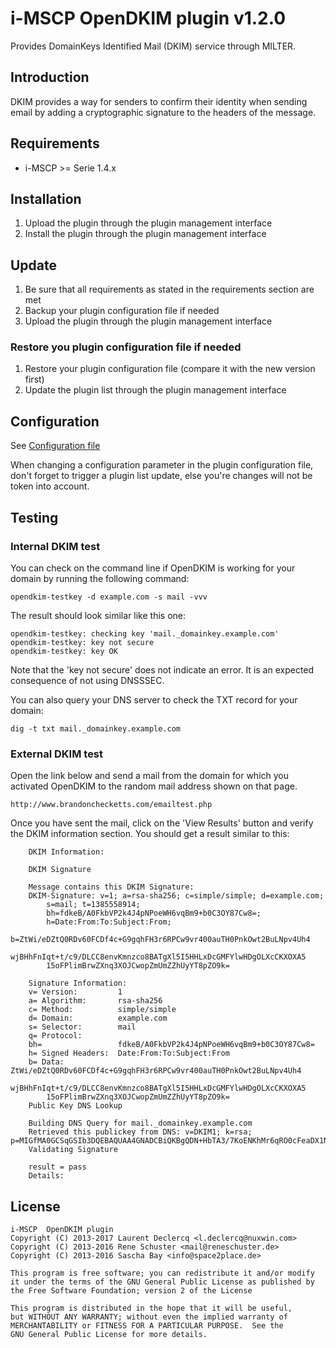 # i-MSCP OpenDKIM plugin v1.2.0

Provides DomainKeys Identified Mail (DKIM) service through MILTER.

## Introduction

DKIM provides a way for senders to confirm their identity when sending email by
adding a cryptographic signature to the headers of the message.

## Requirements

* i-MSCP >= Serie 1.4.x

## Installation

1. Upload the plugin through the plugin management interface
2. Install the plugin through the plugin management interface

## Update

1. Be sure that all requirements as stated in the requirements section are met
2. Backup your plugin configuration file if needed
3. Upload the plugin through the plugin management interface

### Restore you plugin configuration file if needed

1. Restore your plugin configuration file (compare it with the new version first)
2. Update the plugin list through the plugin management interface

## Configuration

See [Configuration file](../OpenDKIM/config.php)

When changing a configuration parameter in the plugin configuration file, don't
forget to trigger a plugin list update, else you're changes will not be token
into account.

## Testing

### Internal DKIM test

You can check on the command line if OpenDKIM is working for your domain by
running the following command:

```
opendkim-testkey -d example.com -s mail -vvv
```

The result should look similar like this one:

```
opendkim-testkey: checking key 'mail._domainkey.example.com'
opendkim-testkey: key not secure
opendkim-testkey: key OK
```

Note that the 'key not secure' does not indicate an error. It is an expected
consequence of not using DNSSSEC.

You can also query your DNS server to check the TXT record for your domain:

```
dig -t txt mail._domainkey.example.com
```

### External DKIM test

Open the link below and send a mail from the domain for which you activated OpenDKIM to the random mail address shown on
that page.

    http://www.brandonchecketts.com/emailtest.php

Once you have sent the mail, click on the 'View Results' button and verify the DKIM information section. You should get
a result similar to this:

```
    DKIM Information:
    
    DKIM Signature
    
    Message contains this DKIM Signature:
    DKIM-Signature: v=1; a=rsa-sha256; c=simple/simple; d=example.com;
        s=mail; t=1385558914;
        bh=fdkeB/A0FkbVP2k4J4pNPoeWH6vqBm9+b0C3OY87Cw8=;
        h=Date:From:To:Subject:From;
        b=ZtWi/eDZtQ0RDv60FCDf4c+G9gqhFH3r6RPCw9vr400auTH0PnkOwt2BuLNpv4Uh4
        wjBHhFnIqt+t/c9/DLCC8envKmnzco8BATgXl5I5HHLxDcGMFYlwHDgOLXcCKXOXA5
        15oFPlimBrwZXnq3XOJCwopZmUmZZhUyYT8pZO9k=
    
    Signature Information:
    v= Version:         1
    a= Algorithm:       rsa-sha256
    c= Method:          simple/simple
    d= Domain:          example.com
    s= Selector:        mail
    q= Protocol:        
    bh=                 fdkeB/A0FkbVP2k4J4pNPoeWH6vqBm9+b0C3OY87Cw8=
    h= Signed Headers:  Date:From:To:Subject:From
    b= Data:            ZtWi/eDZtQ0RDv60FCDf4c+G9gqhFH3r6RPCw9vr400auTH0PnkOwt2BuLNpv4Uh4
        wjBHhFnIqt+t/c9/DLCC8envKmnzco8BATgXl5I5HHLxDcGMFYlwHDgOLXcCKXOXA5
        15oFPlimBrwZXnq3XOJCwopZmUmZZhUyYT8pZO9k=
    Public Key DNS Lookup
    
    Building DNS Query for mail._domainkey.example.com
    Retrieved this publickey from DNS: v=DKIM1; k=rsa; p=MIGfMA0GCSqGSIb3DQEBAQUAA4GNADCBiQKBgQDN+HbTA3/7KoENKhMr6qRO0cFeaDX1NSD5Xe7zkGhkvOnajIrhycu0XyxzHLTTSbFLq9juJmUbPmP9OVj44o0p/NqoLQ9oWjfkcM+7nq+S4QYGoM7h+SMcxjFm05mo0LdessYi/Sw5z6x87nMkLD/wQViDvctss4srrPTr/hqD+wIDAQAB
    Validating Signature
    
    result = pass
    Details:  
```

## License

    i-MSCP  OpenDKIM plugin
    Copyright (C) 2013-2017 Laurent Declercq <l.declercq@nuxwin.com>
    Copyright (C) 2013-2016 Rene Schuster <mail@reneschuster.de>
    Copyright (C) 2013-2016 Sascha Bay <info@space2place.de>
    
    This program is free software; you can redistribute it and/or modify
    it under the terms of the GNU General Public License as published by
    the Free Software Foundation; version 2 of the License
    
    This program is distributed in the hope that it will be useful,
    but WITHOUT ANY WARRANTY; without even the implied warranty of
    MERCHANTABILITY or FITNESS FOR A PARTICULAR PURPOSE.  See the
    GNU General Public License for more details.
